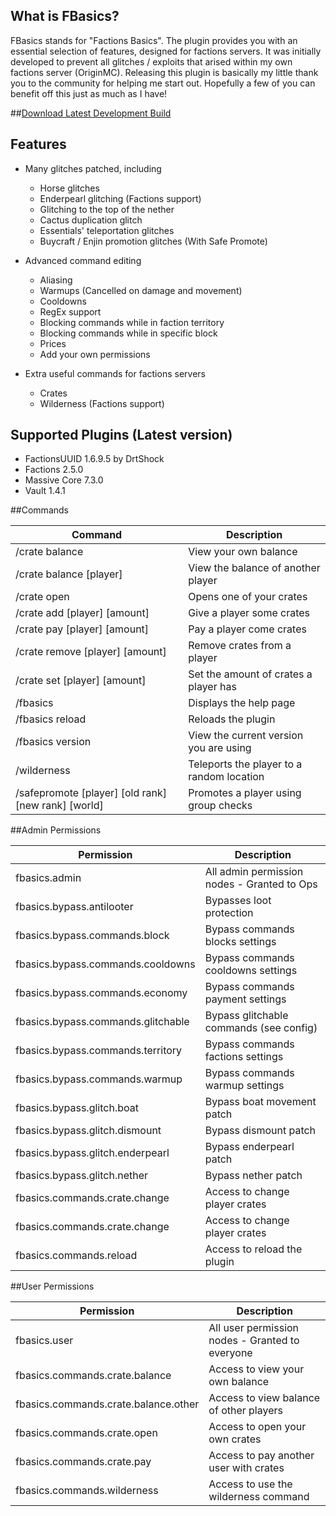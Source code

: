 ## What is FBasics?

FBasics stands for "Factions Basics". The plugin provides you with an essential selection of features, designed for factions servers. It was initially developed to prevent all glitches / exploits that arised within my own factions server (OriginMC). Releasing this plugin is basically my little thank you to the community for helping me start out. Hopefully a few of you can benefit off this just as much as I have!

##[Download Latest Development Build](https://github.com/Sudzzy/FBasics/raw/master/out/artifacts/FBasics_jar/FBasics.jar "Download Latest Development Build")

## Features

- Many glitches patched, including
  - Horse glitches 
  - Enderpearl glitching (Factions support)
  - Glitching to the top of the nether
  - Cactus duplication glitch
  - Essentials' teleportation glitches
  - Buycraft / Enjin promotion glitches (With Safe Promote)

- Advanced command editing
  - Aliasing
  - Warmups (Cancelled on damage and movement)
  - Cooldowns
  - RegEx support
  - Blocking commands while in faction territory
  - Blocking commands while in specific block
  - Prices
  - Add your own permissions

- Extra useful commands for factions servers
  - Crates
  - Wilderness (Factions support)

## Supported Plugins (Latest version)
- FactionsUUID 1.6.9.5 by DrtShock
- Factions 2.5.0
- Massive Core 7.3.0
- Vault 1.4.1

##Commands

|Command|Description|
| ------------- | ------------- |
|/crate balance|View your own balance|
|/crate balance [player]|View the balance of another player|
|/crate open|Opens one of your crates|
|/crate add [player] [amount]|Give a player some crates|
|/crate pay [player] [amount]|Pay a player come crates|
|/crate remove [player] [amount]|Remove crates from a player|
|/crate set [player] [amount]|Set the amount of crates a player has|
|/fbasics|Displays the help page|
|/fbasics reload|Reloads the plugin|
|/fbasics version|View the current version you are using|
|/wilderness|Teleports the player to a random location|
|/safepromote [player] [old rank] [new rank] [world]|Promotes a player using group checks|

##Admin Permissions

|Permission|Description|
| ------------- | ------------- |
|fbasics.admin|All admin permission nodes - Granted to Ops|
|fbasics.bypass.antilooter|Bypasses loot protection|
|fbasics.bypass.commands.block|Bypass commands blocks settings|
|fbasics.bypass.commands.cooldowns|Bypass commands cooldowns settings|
|fbasics.bypass.commands.economy|Bypass commands payment settings|
|fbasics.bypass.commands.glitchable|Bypass glitchable commands (see config)|
|fbasics.bypass.commands.territory|Bypass commands factions settings|
|fbasics.bypass.commands.warmup|Bypass commands warmup settings|
|fbasics.bypass.glitch.boat|Bypass boat movement patch|
|fbasics.bypass.glitch.dismount|Bypass dismount patch|
|fbasics.bypass.glitch.enderpearl|Bypass enderpearl patch|
|fbasics.bypass.glitch.nether|Bypass nether patch|
|fbasics.commands.crate.change|Access to change player crates|
|fbasics.commands.crate.change|Access to change player crates|
|fbasics.commands.reload|Access to reload the plugin|

##User Permissions

|Permission|Description|
| ------------- | ------------- |
|fbasics.user|All user permission nodes - Granted to everyone|
|fbasics.commands.crate.balance|Access to view your own balance|
|fbasics.commands.crate.balance.other|Access to view balance of other players|
|fbasics.commands.crate.open|Access to open your own crates|
|fbasics.commands.crate.pay|Access to pay another user with crates|
|fbasics.commands.wilderness|Access to use the wilderness command|
